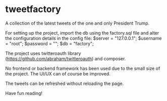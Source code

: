 # tweetfactory

A collection of the latest tweets of the one and only President Trump.

For setting up the project, import the db using the factory.sql file and alter the configuration details in the config file:
$server = "127.0.0.1";
$username = "root";
$password = "";
$db = "factory";

The project uses twitteroauth library (https://github.com/abraham/twitteroauth) and composer.

No frontend or backend framework has been used due to the small size of the project. The UI/UX can of course be improved.

The tweets can be refreshed without reloading the page.

Have fun reading!
